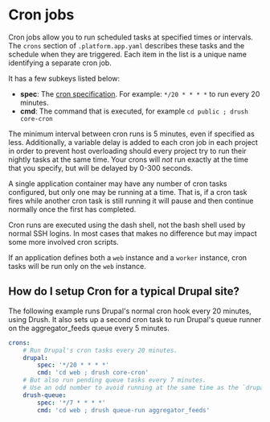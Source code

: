 # Cron jobs

Cron jobs allow you to run scheduled tasks at specified times or intervals. The `crons` section of `.platform.app.yaml` describes these tasks and the schedule when they are triggered.  Each item in the list is a unique name identifying a separate cron job.

It has a few subkeys listed below:

* **spec**: The [cron specification](https://en.wikipedia.org/wiki/Cron#CRON_expression). For example: `*/20 * * * *` to run every 20 minutes.
* **cmd**: The command that is executed, for example `cd public ; drush core-cron`

The minimum interval between cron runs is 5 minutes, even if specified as less.  Additionally, a variable delay is added to each cron job in each project in order to prevent host overloading should every project try to run their nightly tasks at the same time.  Your crons will *not* run exactly at the time that you specify, but will be delayed by 0-300 seconds.

A single application container may have any number of cron tasks configured, but only one may be running at a time.  That is, if a cron task fires while another cron task is still running it will pause and then continue normally once the first has completed.

Cron runs are executed using the dash shell, not the bash shell used by normal SSH logins. In most cases that makes no difference but may impact some more involved cron scripts.

If an application defines both a `web` instance and a `worker` instance, cron tasks will be run only on the `web` instance.

## How do I setup Cron for a typical Drupal site?

The following example runs Drupal's normal cron hook every 20 minutes, using Drush.  It also sets up a second cron task to run Drupal's queue runner on the aggregator_feeds queue every 5 minutes.

```yaml
crons:
    # Run Drupal's cron tasks every 20 minutes.
    drupal:
        spec: '*/20 * * * *'
        cmd: 'cd web ; drush core-cron'
    # But also run pending queue tasks every 7 minutes.
    # Use an odd number to avoid running at the same time as the `drupal` cron.
    drush-queue:
        spec: '*/7 * * * *'
        cmd: 'cd web ; drush queue-run aggregator_feeds'
```

